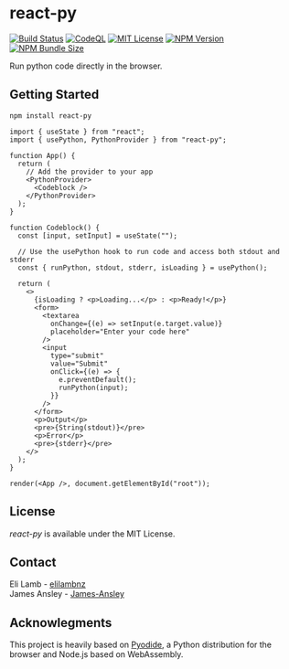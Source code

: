 # react-py

[![Build Status](https://img.shields.io/github/workflow/status/elilambnz/react-py/Tests?style=flat-square&label=Tests)](https://github.com/elilambnz/react-py/actions?query=workflow%3ATests+branch%3Amain)
[![CodeQL](https://img.shields.io/github/workflow/status/elilambnz/react-py/CodeQL?style=flat-square&label=CodeQL)](https://github.com/elilambnz/react-py/actions?query=workflow%3ACodeQL+branch%3Amain)
[![MIT License](https://img.shields.io/npm/l/react-py?style=flat-square)](https://github.com/elilambnz/react-py/blob/main/LICENSE.md)
[![NPM Version](https://img.shields.io/npm/v/react-py?style=flat-square)](https://www.npmjs.com/package/react-py)
[![NPM Bundle Size](https://img.shields.io/bundlephobia/min/react-py?style=flat-square)](https://bundlephobia.com/package/react-py)

Run python code directly in the browser.

## Getting Started

```
npm install react-py
```

```tsx
import { useState } from "react";
import { usePython, PythonProvider } from "react-py";

function App() {
  return (
    // Add the provider to your app
    <PythonProvider>
      <Codeblock />
    </PythonProvider>
  );
}

function Codeblock() {
  const [input, setInput] = useState("");

  // Use the usePython hook to run code and access both stdout and stderr
  const { runPython, stdout, stderr, isLoading } = usePython();

  return (
    <>
      {isLoading ? <p>Loading...</p> : <p>Ready!</p>}
      <form>
        <textarea
          onChange={(e) => setInput(e.target.value)}
          placeholder="Enter your code here"
        />
        <input
          type="submit"
          value="Submit"
          onClick={(e) => {
            e.preventDefault();
            runPython(input);
          }}
        />
      </form>
      <p>Output</p>
      <pre>{String(stdout)}</pre>
      <p>Error</p>
      <pre>{stderr}</pre>
    </>
  );
}

render(<App />, document.getElementById("root"));
```

## License

_react-py_ is available under the MIT License.

## Contact

Eli Lamb - [elilambnz](https://github.com/elilambnz)  
James Ansley - [James-Ansley](https://github.com/James-Ansley)

## Acknowlegments

This project is heavily based on [Pyodide](https://pyodide.org/), a Python distribution for the browser and Node.js based on WebAssembly.
